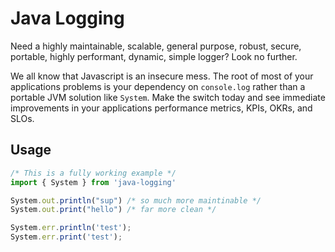 # Java Logging

Need a highly maintainable, scalable, general purpose, robust, secure, portable, highly performant, dynamic, simple logger? Look no further.  

We all know that Javascript is an insecure mess. The root of most of your applications problems is your dependency on `console.log` rather than a portable JVM solution like `System`. Make the switch today and see immediate  improvements in your applications performance metrics, KPIs, OKRs, and SLOs. 

## Usage

```ts
/* This is a fully working example */
import { System } from 'java-logging'

System.out.println("sup") /* so much more maintinable */
System.out.print("hello") /* far more clean */

System.err.println('test');
System.err.print('test');

```